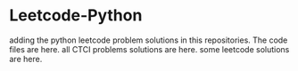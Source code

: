 # Leetcode-Python
adding the python leetcode problem solutions in this repositories. 
The code files are here.
all CTCI problems solutions are here.
some leetcode solutions are here.



















































































































































































































































































































































































